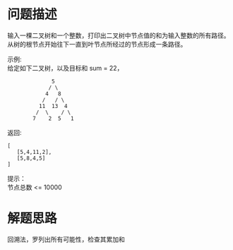 # 问题描述
输入一棵二叉树和一个整数，打印出二叉树中节点值的和为输入整数的所有路径。
从树的根节点开始往下一直到叶节点所经过的节点形成一条路径。

示例:  
给定如下二叉树，以及目标和 sum = 22，
```
              5
             / \
            4   8
           /   / \
          11  13  4
         /  \    / \
        7    2  5   1
```

返回:  
```
[
   [5,4,11,2],
   [5,8,4,5]
]
```


提示：  
节点总数 <= 10000

# 解题思路
回溯法，罗列出所有可能性，检查其累加和
